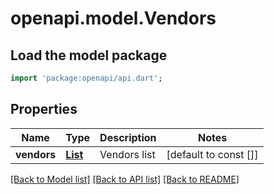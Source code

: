 # openapi.model.Vendors

## Load the model package
```dart
import 'package:openapi/api.dart';
```

## Properties
Name | Type | Description | Notes
------------ | ------------- | ------------- | -------------
**vendors** | [**List<Vendor>**](Vendor.md) | Vendors list | [default to const []]

[[Back to Model list]](../README.md#documentation-for-models) [[Back to API list]](../README.md#documentation-for-api-endpoints) [[Back to README]](../README.md)


